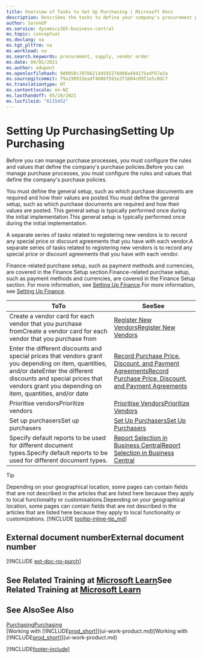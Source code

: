 ```yaml
---
title: Overview of Tasks to Set Up Purchasing | Microsoft Docs
description: Describes the tasks to define your company's procurement policies and set up your purchasing processes.
author: SorenGP
ms.service: dynamics365-business-central
ms.topic: conceptual
ms.devlang: na
ms.tgt_pltfrm: na
ms.workload: na
ms.search.keywords: procurement, supply, vendor order
ms.date: 04/01/2021
ms.author: edupont
ms.openlocfilehash: 9d0058c707862144592278d08a494175adf67a2a
ms.sourcegitcommit: f9a190933eadf4608f591e2f1b04c69f1e5c0dc7
ms.translationtype: HT
ms.contentlocale: en-NZ
ms.lasthandoff: 05/28/2021
ms.locfileid: "6115452"
---
```

# <a name="setting-up-purchasing"></a><span data-ttu-id="f487f-103">Setting Up Purchasing</span><span class="sxs-lookup"><span data-stu-id="f487f-103">Setting Up Purchasing</span></span>
<span data-ttu-id="f487f-104">Before you can manage purchase processes, you must configure the rules and values that define the company's purchase policies.</span><span class="sxs-lookup"><span data-stu-id="f487f-104">Before you can manage purchase processes, you must configure the rules and values that define the company's purchase policies.</span></span>

<span data-ttu-id="f487f-105">You must define the general setup, such as which purchase documents are required and how their values are posted.</span><span class="sxs-lookup"><span data-stu-id="f487f-105">You must define the general setup, such as which purchase documents are required and how their values are posted.</span></span> <span data-ttu-id="f487f-106">This general setup is typically performed once during the initial implementation.</span><span class="sxs-lookup"><span data-stu-id="f487f-106">This general setup is typically performed once during the initial implementation.</span></span>

<span data-ttu-id="f487f-107">A separate series of tasks related to registering new vendors is to record any special price or discount agreements that you have with each vendor.</span><span class="sxs-lookup"><span data-stu-id="f487f-107">A separate series of tasks related to registering new vendors is to record any special price or discount agreements that you have with each vendor.</span></span>

<span data-ttu-id="f487f-108">Finance-related purchase setup, such as payment methods and currencies, are covered in the Finance Setup section.</span><span class="sxs-lookup"><span data-stu-id="f487f-108">Finance-related purchase setup, such as payment methods and currencies, are covered in the Finance Setup section.</span></span> <span data-ttu-id="f487f-109">For more information, see [Setting Up Finance](finance-setup-finance.md).</span><span class="sxs-lookup"><span data-stu-id="f487f-109">For more information, see [Setting Up Finance](finance-setup-finance.md).</span></span>

| <span data-ttu-id="f487f-110">To</span><span class="sxs-lookup"><span data-stu-id="f487f-110">To</span></span> | <span data-ttu-id="f487f-111">See</span><span class="sxs-lookup"><span data-stu-id="f487f-111">See</span></span> |
| --- | --- |
| <span data-ttu-id="f487f-112">Create a vendor card for each vendor that you purchase from</span><span class="sxs-lookup"><span data-stu-id="f487f-112">Create a vendor card for each vendor that you purchase from</span></span>|[<span data-ttu-id="f487f-113">Register New Vendors</span><span class="sxs-lookup"><span data-stu-id="f487f-113">Register New Vendors</span></span>](purchasing-how-register-new-vendors.md) |
| <span data-ttu-id="f487f-114">Enter the different discounts and special prices that vendors grant you depending on item, quantities, and/or date</span><span class="sxs-lookup"><span data-stu-id="f487f-114">Enter the different discounts and special prices that vendors grant you depending on item, quantities, and/or date</span></span> |[<span data-ttu-id="f487f-115">Record Purchase Price, Discount, and Payment Agreements</span><span class="sxs-lookup"><span data-stu-id="f487f-115">Record Purchase Price, Discount, and Payment Agreements</span></span>](purchasing-how-record-purchase-price-discount-payment-agreements.md) |
| <span data-ttu-id="f487f-116">Prioritise vendors</span><span class="sxs-lookup"><span data-stu-id="f487f-116">Prioritize vendors</span></span> |[<span data-ttu-id="f487f-117">Prioritise Vendors</span><span class="sxs-lookup"><span data-stu-id="f487f-117">Prioritize Vendors</span></span>](purchasing-how-prioritize-vendors.md) |
| <span data-ttu-id="f487f-118">Set up purchasers</span><span class="sxs-lookup"><span data-stu-id="f487f-118">Set up purchasers</span></span> |[<span data-ttu-id="f487f-119">Set Up Purchasers</span><span class="sxs-lookup"><span data-stu-id="f487f-119">Set Up Purchasers</span></span>](purchasing-how-setup-purchasers.md) |
|<span data-ttu-id="f487f-120">Specify default reports to be used for different document types.</span><span class="sxs-lookup"><span data-stu-id="f487f-120">Specify default reports to be used for different document types.</span></span>|[<span data-ttu-id="f487f-121">Report Selection in Business Central</span><span class="sxs-lookup"><span data-stu-id="f487f-121">Report Selection in Business Central</span></span>](across-report-selections.md)|

> [!TIP]
> <span data-ttu-id="f487f-122">Depending on your geographical location, some pages can contain fields that are not described in the articles that are listed here because they apply to local functionality or customisations.</span><span class="sxs-lookup"><span data-stu-id="f487f-122">Depending on your geographical location, some pages can contain fields that are not described in the articles that are listed here because they apply to local functionality or customizations.</span></span> [!INCLUDE [tooltip-inline-tip_md](includes/tooltip-inline-tip_md.md)]

## <a name="external-document-number"></a><span data-ttu-id="f487f-123">External document number</span><span class="sxs-lookup"><span data-stu-id="f487f-123">External document number</span></span>

[!INCLUDE [ext-doc-no-purch](includes/ext-doc-no-purch.md)]

## <a name="see-related-training-at-microsoft-learn"></a><span data-ttu-id="f487f-124">See Related Training at [Microsoft Learn](/learn/paths/trade-get-started-dynamics-365-business-central/)</span><span class="sxs-lookup"><span data-stu-id="f487f-124">See Related Training at [Microsoft Learn](/learn/paths/trade-get-started-dynamics-365-business-central/)</span></span>

## <a name="see-also"></a><span data-ttu-id="f487f-125">See Also</span><span class="sxs-lookup"><span data-stu-id="f487f-125">See Also</span></span>

[<span data-ttu-id="f487f-126">Purchasing</span><span class="sxs-lookup"><span data-stu-id="f487f-126">Purchasing</span></span>](purchasing-manage-purchasing.md)  
<span data-ttu-id="f487f-127">[Working with [!INCLUDE[prod_short](includes/prod_short.md)]](ui-work-product.md)</span><span class="sxs-lookup"><span data-stu-id="f487f-127">[Working with [!INCLUDE[prod_short](includes/prod_short.md)]](ui-work-product.md)</span></span>


[!INCLUDE[footer-include](includes/footer-banner.md)]